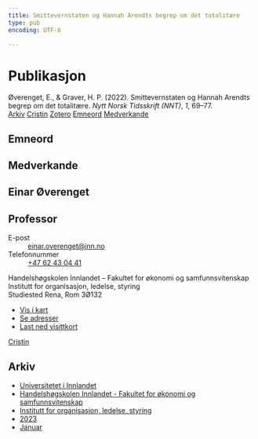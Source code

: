 ```yaml
---
title: Smittevernstaten og Hannah Arendts begrep om det totalitære
type: pub
encoding: UTF-8

---
```

<h1>Publikasjon</h1>
<article id="csl-bib-container-CZLA464H" class="csl-bib-container">
  <div class="csl-bib-body"> <div class="csl-entry">Øverenget, E., &#38; Graver, H. P. (2022). Smittevernstaten og Hannah Arendts begrep om det totalitære. <i>Nytt Norsk Tidsskrift (NNT)</i>, <i>1</i>, 69–77.</div> </div>
  <div class="csl-bib-buttons">
    <a href="#taxonomy-article-CZLA464H" alt="archive" class="csl-bib-button">Arkiv</a>
    <a href="https://app.cristin.no/results/show.jsf?id=2101762" alt="Cristin" class="csl-bib-button">Cristin</a>
    <a href="http://zotero.org/groups/5881554/items/CZLA464H" alt="Zotero" class="csl-bib-button">Zotero</a>
    <a href="#keywords-article-CZLA464H" alt="keywords" class="csl-bib-button">Emneord</a>
    <a href="#contributors-article-CZLA464H" alt="contributors" class="csl-bib-button">Medverkande</a>
  </div>
  <div id="csl-bib-meta-container-CZLA464H"></div>
</article>
<div id="csl-bib-meta-CZLA464H" class="csl-bib-meta">
  <article id="keywords-article-CZLA464H" class="keywords-article">
    <h1>Emneord</h1>
    
  </article>
  <article id="contributors-article-CZLA464H" class="contributors-article">
    <h1>Medverkande</h1>
    <div class="personas"> <div class="vrtx-hinn-person-card"> <div class="photo"> <i class="lar la-user-circle missing-person"></i> </div> <div class="info"> <hgroup><h1>Einar Øverenget</h1> <h2>Professor</h2> </hgroup><dl> <dt>E-post</dt> <dd> <a href="mailto:einar.overenget@inn.no">einar.overenget@inn.no</a> </dd> <dt>Telefonnummer</dt> <dd><a href="tel:+4762430441"> +47 62 43 04 41 </a></dd> </dl> <p> Handelshøgskolen Innlandet – Fakultet for økonomi og samfunnsvitenskap<br> Institutt for organisasjon, ledelse, styring<br> Studiested Rena, Rom 3Ø132 </p> <ul class="vrtx-hinn-links"> <li><a href="https://www.google.com/maps?q=61.13620,11.37454">Vis i kart</a></li> <li><a href="https://www.inn.no/finn-en-ansatt/einar-overenget.html#vrtx-hinn-addresses">Se adresser</a></li> <li><a href="https://www.inn.no/finn-en-ansatt/einar-overenget.html?vrtx=vcf">Last ned visittkort</a></li> </ul> </div> </div> <a href="https://app.cristin.no/persons/show.jsf?id=602971" alt="Cristin URL" class="personas-cristin">Cristin</a> </div>
  </article>
  <article id="taxonomy-article-CZLA464H" class="taxonomy-article">
    <h1>Arkiv</h1>
    <ul>
      <li><a href="{{< params subfolder >}}nn/archive/?key=3DCRN523">Universitetet i Innlandet</a></li>
      <li><a href="{{< params subfolder >}}nn/archive/?key=DU8Q9LN9">Handelshøgskolen Innlandet - Fakultet for økonomi og samfunnsvitenskap</a></li>
      <li><a href="{{< params subfolder >}}nn/archive/?key=4LUWR3ZM">Institutt for organisasjon, ledelse, styring</a></li>
      <li><a href="{{< params subfolder >}}nn/archive/?key=THVQJFRI">2023</a></li>
      <li><a href="{{< params subfolder >}}nn/archive/?key=HPPS85RX">Januar</a></li>
    </ul>
  </article>
</div>
